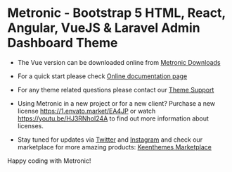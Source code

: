 # Metronic - Bootstrap 5 HTML, React, Angular, VueJS & Laravel Admin Dashboard Theme

- The Vue version can be downloaded online from [Metronic Downloads](//devs.keenthemes.com/metronic)

- For a quick start please check [Online documentation page](//https://preview.keenthemes.com/metronic8/vue/docs/#/build)

- For any theme related questions please contact our [Theme Support](//keenthemes.com/support/)

- Using Metronic in a new project or for a new client? Purchase a new license https://1.envato.market/EA4JP or watch https://youtu.be/HJ3RNhoI24A to find out more information about licenses.

- Stay tuned for updates via [Twitter](//www.twitter.com/keenthemes) and [Instagram](//www.instagram.com/keenthemes) and 
  check our marketplace for more amazing products: [Keenthemes Marketplace](//keenthemes.com/)

Happy coding with Metronic!
